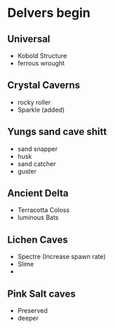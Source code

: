 # Delvers begin

## Universal
- Kobold Structure
- ferrous wrought

## Crystal Caverns
- rocky roller
- Sparkle (added)

##  Yungs sand cave shitt
- sand snapper
- husk
- sand catcher
- guster

## Ancient Delta
- Terracotta Coloss
- luminous Bats

## Lichen Caves
- Spectre (Increase spawn rate)
- Slime
- 
## Pink Salt caves
- Preserved
- deeper